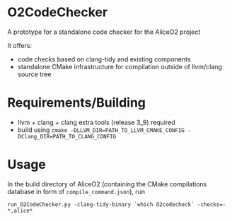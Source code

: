 # O2CodeChecker
A prototype for a standalone code checker for the AliceO2 project

It offers:
  * code checks based on clang-tidy and existing components
  * standalone CMake infrastructure for compilation outside of llvm/clang source tree

# Requirements/Building

  * llvm + clang + clang extra tools (release 3_9) required
  * build using `cmake -DLLVM_DIR=PATH_TO_LLVM_CMAKE_CONFIG -DClang_DIR=PATH_TO_CLANG_CONFIG`

# Usage

In the build directory of AliceO2 (containing the CMake compilations database in form of `compile_command.json`), run

    run_O2CodeChecker.py -clang-tidy-binary `which O2codecheck` -checks=-*,alice*
